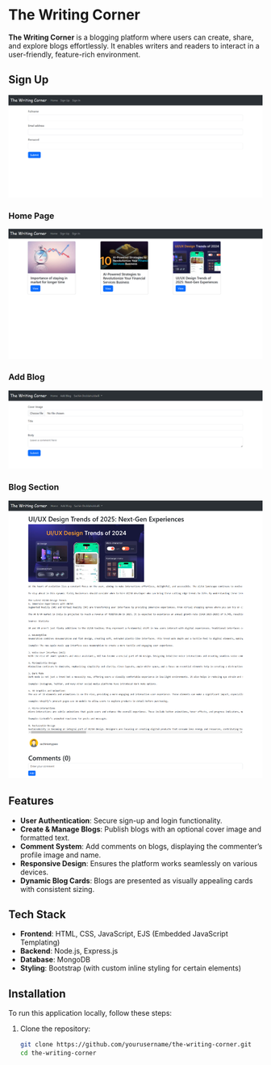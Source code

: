 # The Writing Corner

**The Writing Corner** is a blogging platform where users can create, share, and explore blogs effortlessly. It enables writers and readers to interact in a user-friendly, feature-rich environment. 

## Sign Up
![SignUp Page](screenshots/SignUp.png)

### Home Page
![Home Page](screenshots/Home.png)

### Add Blog
![Add Blog](screenshots/addblog.png)

### Blog Section
![Blog Section](screenshots/BlogPage.png)

## Features

- **User Authentication**: Secure sign-up and login functionality.
- **Create & Manage Blogs**: Publish blogs with an optional cover image and formatted text.
- **Comment System**: Add comments on blogs, displaying the commenter’s profile image and name.
- **Responsive Design**: Ensures the platform works seamlessly on various devices.
- **Dynamic Blog Cards**: Blogs are presented as visually appealing cards with consistent sizing.
  
## Tech Stack

- **Frontend**: HTML, CSS, JavaScript, EJS (Embedded JavaScript Templating)
- **Backend**: Node.js, Express.js
- **Database**: MongoDB
- **Styling**: Bootstrap (with custom inline styling for certain elements)

## Installation

To run this application locally, follow these steps:

1. Clone the repository:
   ```bash
   git clone https://github.com/yourusername/the-writing-corner.git
   cd the-writing-corner
